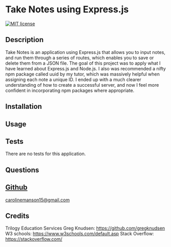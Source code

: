 # Take Notes using Express.js

[![MIT license](https://img.shields.io/badge/License-MIT-blue.svg)](https://lbesson.mit-license.org/)

## Description

Take Notes is an application using Express.js that allows you to input notes, and run them through a series of routes, which enables you to save or delete them from a JSON file. The goal of this project was to apply what I have learned about Express.js and Node.js. I also was recommended a nifty npm package called uuid by my tutor, which was massively helpful when assigning each note a unique ID. I ended up with a much clearer understanding of how to create a successful server, and now I feel more confident in incorporating npm packages where appropriate. 

## Installation



## Usage



## Tests

There are no tests for this application.

## Questions

[Github](http://github.com/carolinem15)
----
carolinemanson15@gmail.com

## Credits

Trilogy Education Services
Greg Knudsen: https://github.com/gregknudsen
W3 schools: https://www.w3schools.com/default.asp
Stack Overflow: https://stackoverflow.com/
